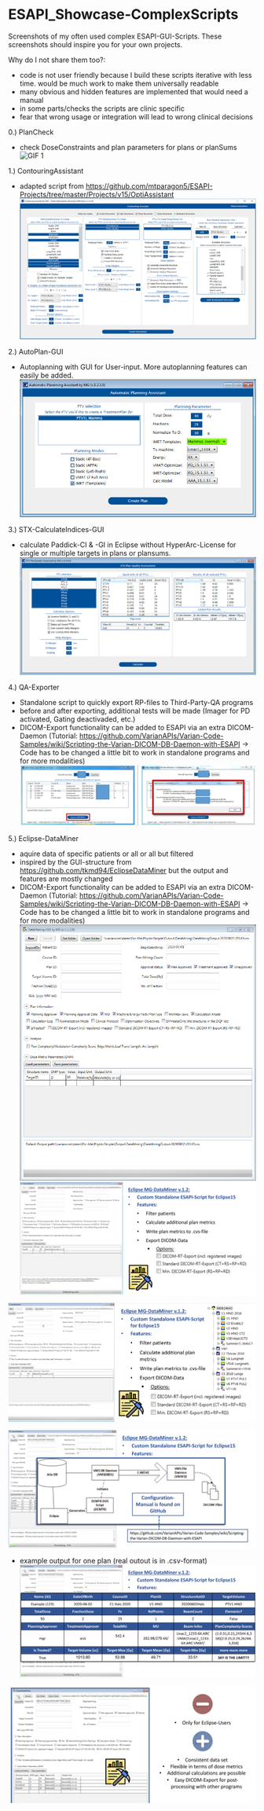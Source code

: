 # ESAPI_Showcase-ComplexScripts

Screenshots of my often used complex ESAPI-GUI-Scripts. These screenshots should inspire you for your own projects.

Why do I not share them too?:
- code is not user friendly because I build these scripts iterative with less time. would be much work to make them universally readable
- many obvious and hidden features are implemented that would need a manual
- in some parts/checks the scripts are clinic specific
- fear that wrong usage or integration will lead to wrong clinical decisions

0.) PlanCheck
- check DoseConstraints and plan parameters for plans or planSums
![GIF 1](https://github.com/Kiragroh/ESAPI_Showcase_ComplexScripts/blob/master/PlanCheckWithDVH.gif)

1.) ContouringAssistant
- adapted script from https://github.com/mtparagon5/ESAPI-Projects/tree/master/Projects/v15/OptiAssistant
![Test Image 1](https://github.com/Kiragroh/ESAPI_Showcase_ComplexScripts/blob/master/AutoContouring_newFeature_boolean.png)

2.) AutoPlan-GUI
- Autoplanning with GUI for User-input. More autoplanning features can easily be added.
![Test Image 2](https://github.com/Kiragroh/ESAPI_Showcase_ComplexScripts/blob/master/AutoPlan-GUI.PNG)

3.) STX-CalculateIndices-GUI
- calculate Paddick-CI & -GI in Eclipse without HyperArc-License for single or multiple targets in plans or plansums.
![Test Image 3](https://github.com/Kiragroh/ESAPI_Showcase_ComplexScripts/blob/master/STX-Check-GUI.PNG)

4.) QA-Exporter
- Standalone script to quickly export RP-files to Third-Party-QA programs
- before and after exporting, additional tests will be made (Imager for PD activated, Gating deactivaded, etc.)
- DICOM-Export functionality can be added to ESAPI via an extra DICOM-Daemon (Tutorial: https://github.com/VarianAPIs/Varian-Code-Samples/wiki/Scripting-the-Varian-DICOM-DB-Daemon-with-ESAPI -> Code has to be changed a little bit to work in standalone programs and for more modalities)
![Test Image 8](https://github.com/Kiragroh/ESAPI_Showcase_ComplexScripts/blob/master/QA-Exporter.png)

5.) Eclipse-DataMiner
- aquire data of specific patients or all or all but filtered
- inspired by the GUI-structure from https://github.com/tkmd94/EclipseDataMiner but the output and features are mostly changed
- DICOM-Export functionality can be added to ESAPI via an extra DICOM-Daemon (Tutorial: https://github.com/VarianAPIs/Varian-Code-Samples/wiki/Scripting-the-Varian-DICOM-DB-Daemon-with-ESAPI -> Code has to be changed a little bit to work in standalone programs and for more modalities)
![Test Image 9](https://github.com/Kiragroh/ESAPI_Showcase_ComplexScripts/blob/master/EclipseDataMiner6.png)
![Test Image 4](https://github.com/Kiragroh/ESAPI_Showcase_ComplexScripts/blob/master/EclipseDataMiner.png)

![Test Image 5](https://github.com/Kiragroh/ESAPI_Showcase_ComplexScripts/blob/master/EclipseDataMiner2.png)

![Test Image 6](https://github.com/Kiragroh/ESAPI_Showcase_ComplexScripts/blob/master/EclipseDataMiner3.png)
- example output for one plan (real outout is in .csv-format)
![Test Image 7](https://github.com/Kiragroh/ESAPI_Showcase_ComplexScripts/blob/master/EclipseDataMiner4.png)

![Test Image 8](https://github.com/Kiragroh/ESAPI_Showcase_ComplexScripts/blob/master/EclipseDataMiner5.png)


